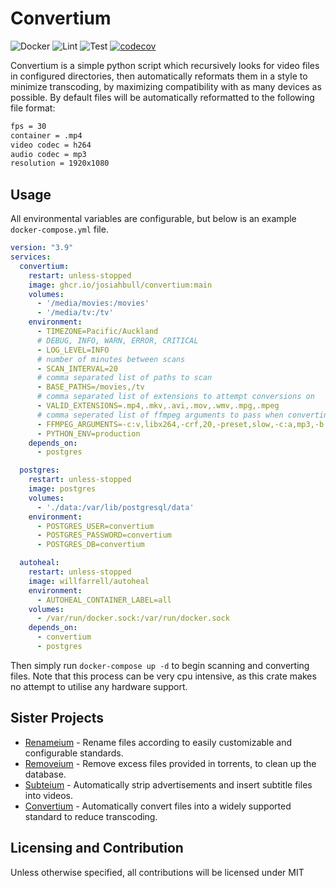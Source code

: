 # Convertium

![Docker](https://github.com/JosiahBull/Convertium/actions/workflows/docker.yml/badge.svg)
![Lint](https://github.com/JosiahBull/Convertium/actions/workflows/lint.yml/badge.svg)
![Test](https://github.com/JosiahBull/Convertium/actions/workflows/test.yml/badge.svg)
[![codecov](https://codecov.io/gh/JosiahBull/convertium/branch/main/graph/badge.svg?token=HGzsuaBxgi)](https://codecov.io/gh/JosiahBull/convertium)

Convertium is a simple python script which recursively looks for video files in configured directories, then automatically reformats them in a style to minimize transcoding, by maximizing compatibility with as many devices as possible. By default files will be automatically reformatted to the following file format:
```bash
fps = 30
container = .mp4
video codec = h264
audio codec = mp3
resolution = 1920x1080
```

## Usage

All environmental variables are configurable, but below is an example `docker-compose.yml` file.

```yaml
version: "3.9"
services:
  convertium:
    restart: unless-stopped
    image: ghcr.io/josiahbull/convertium:main
    volumes:
      - '/media/movies:/movies'
      - '/media/tv:/tv'
    environment:
      - TIMEZONE=Pacific/Auckland
      # DEBUG, INFO, WARN, ERROR, CRITICAL
      - LOG_LEVEL=INFO
      # number of minutes between scans
      - SCAN_INTERVAL=20
      # comma separated list of paths to scan
      - BASE_PATHS=/movies,/tv
      # comma separated list of extensions to attempt conversions on
      - VALID_EXTENSIONS=.mp4,.mkv,.avi,.mov,.wmv,.mpg,.mpeg
      # comma seperated list of ffmpeg arguments to pass when converting
      - FFMPEG_ARGUMENTS=-c:v,libx264,-crf,20,-preset,slow,-c:a,mp3,-b:a,192k,-vf,scale=1920:1080,-movflags,+faststart,-loglevel,error,-y
      - PYTHON_ENV=production
    depends_on:
      - postgres

  postgres:
    restart: unless-stopped
    image: postgres
    volumes:
      - './data:/var/lib/postgresql/data'
    environment:
      - POSTGRES_USER=convertium
      - POSTGRES_PASSWORD=convertium
      - POSTGRES_DB=convertium

  autoheal:
    restart: unless-stopped
    image: willfarrell/autoheal
    environment:
      - AUTOHEAL_CONTAINER_LABEL=all
    volumes:
      - /var/run/docker.sock:/var/run/docker.sock
    depends_on:
      - convertium
      - postgres

```

Then simply run `docker-compose up -d` to begin scanning and converting files. Note that this process can be very cpu intensive, as this crate makes no attempt to utilise any hardware support.

## Sister Projects
- [Renameium](https://github.com/JosiahBull/renameium) - Rename files according to easily customizable and configurable standards.
- [Removeium](https://github.com/JosiahBull/removeium) - Remove excess files provided in torrents, to clean up the database.
- [Subteium](https://github.com/JosiahBull/subteium) - Automatically strip advertisements and insert subtitle files into videos.
- [Convertium](https://github.com/JosiahBull/convertium) - Automatically convert files into a widely supported standard to reduce transcoding.

## Licensing and Contribution
Unless otherwise specified, all contributions will be licensed under MIT
